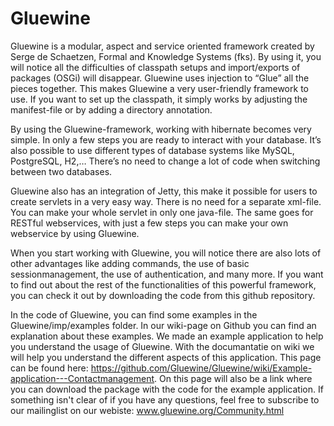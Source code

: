 Gluewine
========
Gluewine is a modular, aspect and service oriented framework created by Serge de Schaetzen, Formal and Knowledge Systems (fks). By using it, you will notice all the difficulties of classpath setups and import/exports of packages (OSGi) will disappear. Gluewine uses injection to “Glue” all the pieces together. This makes Gluewine a very user-friendly framework to use. If you want to set up the classpath, it simply works by adjusting the manifest-file or by adding a directory annotation.

By using the Gluewine-framework, working with hibernate becomes very simple. In only a few steps you are ready to interact with your database. It’s also possible to use different types of database systems like MySQL, PostgreSQL, H2,… There’s no need to change a lot of code when switching between two databases.

Gluewine also has an integration of Jetty, this make it possible for users to create servlets in a very easy way. There is no need for a separate xml-file. You can make your whole servlet in only one java-file. The same goes for RESTful webservices, with just a few steps you can make your own webservice by using Gluewine.

When you start working with Gluewine, you will notice there are also lots of other advantages like adding commands, the use of basic sessionmanagement, the use of authentication, and many more. If you want to find out about the rest of the functionalities of this powerful framework, you can check it out by downloading the code from this github repository.


In the code of Gluewine, you can find some examples in the Gluewine/imp/examples folder. In our wiki-page on Github you can find an explanation about these examples. 
We made an example application to help you understand the usage of Gluewine. With the documantatie on wiki we will help you understand the different aspects of this application. This page can be found here: https://github.com/Gluewine/Gluewine/wiki/Example-application---Contactmanagement. On this page will also be a link where you can download the package with the code for the example application.
If something isn't clear of if you have any questions, feel free to subscribe to our mailinglist on our webiste: www.gluewine.org/Community.html
